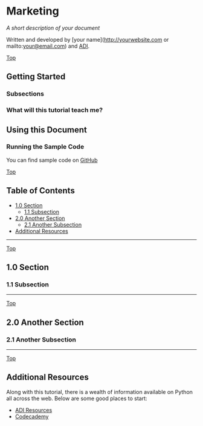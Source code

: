 <a id="top"></a>
# Marketing

*A short description of your document*

Written and developed by [your name](http://yourwebsite.com or mailto:your@email.com) and [ADI](adi).

<a href="#top" class="top" id="getting-started">Top</a>
## Getting Started

### Subsections

### What will this tutorial teach me?

## Using this Document

### Running the Sample Code

You can find sample code on [GitHub][github]

<a href="#top" class="top" id="table-of-contents">Top</a>
## Table of Contents

-	[1.0 Section](#section)
	-	[1.1 Subsection](#subsection)
-	[2.0 Another Section](#another-section)
	-	[2.1 Another Subsection](#another-subsection)
-   [Additional Resources](#additionalresources)


------------------------------
<a href="#top" class="top" id="section">Top</a>
## 1.0 Section


<a id="subsection"></a>
### 1.1 Subsection

___________
<a href="#top" class="top" id="another-section">Top</a>
## 2.0 Another Section

<a id="another-subsection"></a>
### 2.1 Another Subsection

___________
<a href="#top" class="top" id="additionalresources">Top</a>
## Additional Resources

Along with this tutorial, there is a wealth of information available on Python all across the web. Below are some good places to start:

- [ADI Resources][learn]
- [Codecademy][codecademy]



[github]: https://github.com/lesley2958/marketing.git
[learn]: http://adicu.com/learn
[codecademy]: http://www.codecademy.com
[adi]: http://adicu.com
 
